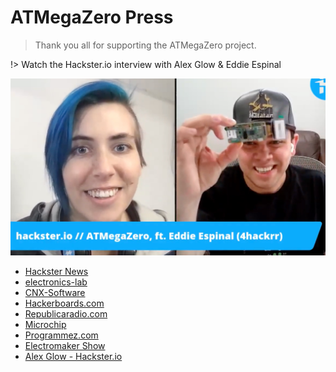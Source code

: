 # ATMegaZero Press
> Thank you all for supporting the ATMegaZero project.

!> Watch the Hackster.io interview with Alex Glow & Eddie Espinal

[![Hackster.io Interview](./media/hackster_interview_thumbnail.jpeg)](https://www.youtube.com/watch?v=edtiNzsQICo&feature=youtu.be)

* [Hackster News](https://www.hackster.io/news/atmega32u4-raspberry-pi-zero-form-factor-atmegazero-3baa0edc65ef)
* [electronics-lab](https://www.electronics-lab.com/meet-the-atmegazero-an-atmega32u4-with-a-raspberry-pi-zero-form-factor/)
* [CNX-Software](https://www.cnx-software.com/2020/09/10/buy-atmegazero-arduino-raspberry-pi-zero-board/)
* [Hackerboards.com](https://hackerboards.com/boards/atmegazero/)
* [Republicaradio.com](https://republicaradio.com/atmegazero/)
* [Microchip](https://www.microchip.com/en-us/about/blog/maker-space/july-hardware-roundup)
* [Programmez.com](https://www.programmez.com/actualites/atmegazero-sur-un-air-de-pi-zero-30891)
* [Electromaker Show](https://www.youtube.com/watch?v=Dg6jNsKS504)
* [Alex Glow - Hackster.io](https://youtu.be/Ul9aS_Bnx2c?t=137)